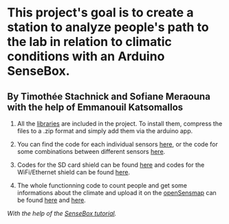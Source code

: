 # This project's goal is to create a station to analyze  people's path to the lab in relation to climatic conditions with an Arduino SenseBox.

## By Timothée Stachnick and Sofiane Meraouna with the help of Emmanouil Katsomallos

1. All the [libraries](https://github.com/UCP-Internship/codemerge/tree/master/libraries) are included in the project. To install them, compress the files to a .zip format and simply add them via the arduino app.

2. You can find the code for each individual sensors [here](https://github.com/UCP-Internship/codemerge/tree/master/Sensors_only), or the code for some combinations between different sensors [here](https://github.com/UCP-Internship/codemerge/tree/master/Complete_codes).

3. Codes for the SD card shield can be found [here](https://github.com/UCP-Internship/codemerge/tree/master/SD_card_programs) and codes for the WiFi/Ethernet shield can be found [here](https://github.com/UCP-Internship/codemerge/tree/master/WiFi).

4. The whole functionning code to count people and get some informations about the climate and upload it on the [openSensmap](https://opensensemap.org/) can be found [here](https://github.com/UCP-Internship/codemerge/tree/master/Complete_codes/Sensebox_code_door) and [here](https://github.com/UCP-Internship/codemerge/tree/master/Complete_codes/Sensebox_code_elevator).



_With the help of the [SenseBox tutorial](https://edu.books.sensebox.de/en/)._
